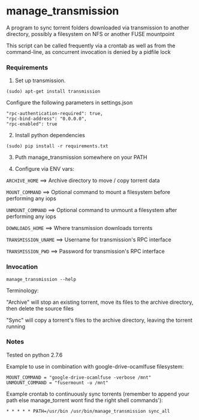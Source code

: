 # manage_transmission

A program to sync torrent folders downloaded via transmission to another directory,
possibly a filesystem on NFS or another FUSE mountpoint

This script can be called frequently via a crontab as well as from the command-line,
as concurrent invocation is denied by a pidfile lock

### Requirements

1) Set up transmission.

`(sudo) apt-get install transmission`

Configure the following parameters in settings.json

```
"rpc-authentication-required": true,
"rpc-bind-address": "0.0.0.0",
"rpc-enabled": true
```

2) Install python dependencies

`(sudo) pip install -r requirements.txt`

3) Puth manage_transmission somewhere on your PATH

4) Configure via ENV vars:

`ARCHIVE_HOME` ==> Archive directory to move / copy torrent data

`MOUNT_COMMAND` ==> Optional command to mount a filesystem before performing any iops

`UNMOUNT_COMMAND` ==> Optional command to unmount a filesystem after performing any iops

`DOWNLOADS_HOME` ==> Where transmission downloads torrents

`TRANSMISSION_UNAME` ==> Username for transmission's RPC interface

`TRANSMISSION_PWD` ==> Password for transmission's RPC interface


### Invocation

`manage_transmission --help`

Terminology:

"Archive" will stop an existing torrent, move its files to the archive directory, then delete the source files

"Sync" will copy a torrent's files to the archive directory, leaving the torrent running

### Notes

Tested on python 2.7.6

Example to use in combination with google-drive-ocamlfuse filesystem:

```
MOUNT_COMMAND = "google-drive-ocamlfuse -verbose /mnt"
UNMOUNT_COMMAND = "fusermount -u /mnt"
```

Example crontab to continuously sync torrents (remember to append your path else manage_torrent wont find the right shell commands'):

`* * * * * PATH=/usr/bin /usr/bin/manage_transmission sync_all`
